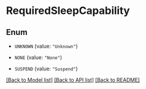 # RequiredSleepCapability

## Enum


* `UNKNOWN` (value: `"Unknown"`)

* `NONE` (value: `"None"`)

* `SUSPEND` (value: `"Suspend"`)


[[Back to Model list]](../README.md#documentation-for-models) [[Back to API list]](../README.md#documentation-for-api-endpoints) [[Back to README]](../README.md)



